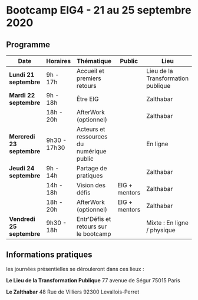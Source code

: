 # Bootcamp EIG4 - 21 au 25 septembre 2020

## Programme 

| Date | Horaires | Thématique | Public | Lieu | 
| -------- | -------- | -------- | -------- | -------- | 
| **Lundi 21 septembre** | 9h - 17h | Accueil et premiers retours | | Lieu de la Transformation publique |
| **Mardi 22 septembre** | 9h - 18h |  Être EIG | | Zalthabar |
|  | 18h - 20h | AfterWork (optionnel) |  | Zalthabar |
| **Mercredi 23 septembre** | 9h30 - 17h30 | Acteurs et ressources du numérique public| | En ligne |
| **Jeudi 24 septembre** | 9h - 14h | Partage de pratiques |  | Zalthabar |
|  | 14h - 18h | Vision des défis |  EIG + mentors | Zalthabar |
|  | 18h - 20h | AfterWork (optionnel) |  EIG + mentors | Zalthabar |
| **Vendredi 25 septembre** | 9h30 - 18h | Entr'Défis et retours sur le bootcamp | | Mixte : En ligne / physique |

## Informations pratiques 
les journées présentielles se dérouleront dans ces lieux :

**Le Lieu de la Transformation Publique**
77 avenue de Ségur 
75015 Paris

**Le Zalthabar**
48 Rue de Villiers
92300 Levallois-Perret